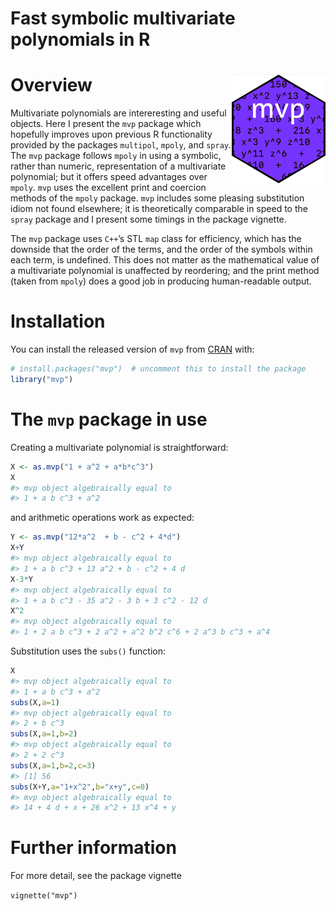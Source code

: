 Fast symbolic multivariate polynomials in R
================

<!-- README.md is generated from README.Rmd. Please edit that file -->

# Overview <img src="man/figures/mvp.png" width = "150" align="right" />

Multivariate polynomials are intereresting and useful objects. Here I
present the `mvp` package which hopefully improves upon previous R
functionality provided by the packages `multipol`, `mpoly`, and `spray`.
The `mvp` package follows `mpoly` in using a symbolic, rather than
numeric, representation of a multivariate polynomial; but it offers
speed advantages over `mpoly`. `mvp` uses the excellent print and
coercion methods of the `mpoly` package. `mvp` includes some pleasing
substitution idiom not found elsewhere; it is theoretically comparable
in speed to the `spray` package and I present some timings in the
package vignette.

The `mvp` package uses `C++`’s STL `map` class for efficiency, which has
the downside that the order of the terms, and the order of the symbols
within each term, is undefined. This does not matter as the mathematical
value of a multivariate polynomial is unaffected by reordering; and the
print method (taken from `mpoly`) does a good job in producing
human-readable output.

# Installation

You can install the released version of `mvp` from
[CRAN](https://CRAN.R-project.org) with:

``` r
# install.packages("mvp")  # uncomment this to install the package
library("mvp")
```

# The `mvp` package in use

Creating a multivariate polynomial is straightforward:

``` r
X <- as.mvp("1 + a^2 + a*b*c^3")
X
#> mvp object algebraically equal to
#> 1 + a b c^3 + a^2
```

and arithmetic operations work as expected:

``` r
Y <- as.mvp("12*a^2  + b - c^2 + 4*d")
X+Y
#> mvp object algebraically equal to
#> 1 + a b c^3 + 13 a^2 + b - c^2 + 4 d
X-3*Y
#> mvp object algebraically equal to
#> 1 + a b c^3 - 35 a^2 - 3 b + 3 c^2 - 12 d
X^2
#> mvp object algebraically equal to
#> 1 + 2 a b c^3 + 2 a^2 + a^2 b^2 c^6 + 2 a^3 b c^3 + a^4
```

Substitution uses the `subs()` function:

``` r
X
#> mvp object algebraically equal to
#> 1 + a b c^3 + a^2
subs(X,a=1)
#> mvp object algebraically equal to
#> 2 + b c^3
subs(X,a=1,b=2)
#> mvp object algebraically equal to
#> 2 + 2 c^3
subs(X,a=1,b=2,c=3)
#> [1] 56
subs(X+Y,a="1+x^2",b="x+y",c=0)
#> mvp object algebraically equal to
#> 14 + 4 d + x + 26 x^2 + 13 x^4 + y
```

# Further information

For more detail, see the package vignette

`vignette("mvp")`

